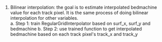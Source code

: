 1.	Bilinear interpolation: the goal is to estimate interpolated bedmachine value for each track pixel. It is the same process of doing bilinear interpolation for other variables.  
a.	Step 1: train RegularGridInterpolator based on surf_x, surf_y and bedmachine
b.	Step 2: use trained function to get interpolated bedmachine based on each track pixel's track_x and track_y 

